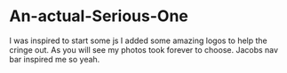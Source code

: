 # An-actual-Serious-One
I was inspired to start some js
I added some amazing logos to help the cringe out. As you will see my photos took forever to choose.
Jacobs nav bar inspired me so yeah.
